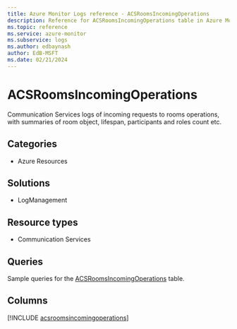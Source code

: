 ```yaml
---
title: Azure Monitor Logs reference - ACSRoomsIncomingOperations
description: Reference for ACSRoomsIncomingOperations table in Azure Monitor Logs.
ms.topic: reference
ms.service: azure-monitor
ms.subservice: logs
ms.author: edbaynash
author: EdB-MSFT
ms.date: 02/21/2024
---
```


# ACSRoomsIncomingOperations

Communication Services logs of incoming requests to rooms operations, with summaries of room object, lifespan, participants and roles count etc.


## Categories

- Azure Resources

## Solutions

- LogManagement

## Resource types

- Communication Services

## Queries

 Sample queries for the [ACSRoomsIncomingOperations](/azure/azure-monitor/reference/queries/acsroomsincomingoperations) table.


## Columns
  
[!INCLUDE [acsroomsincomingoperations](.././tables/includes/acsroomsincomingoperations-include.md)]
